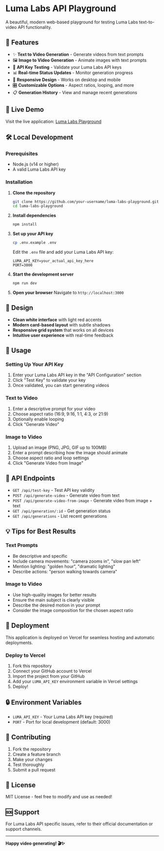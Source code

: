 # Luma Labs API Playground

A beautiful, modern web-based playground for testing Luma Labs text-to-video API functionality.

## 🌟 Features

- ✨ **Text to Video Generation** - Generate videos from text prompts
- 🖼️ **Image to Video Generation** - Animate images with text prompts
- 🔑 **API Key Testing** - Validate your Luma Labs API keys
- 📊 **Real-time Status Updates** - Monitor generation progress
- 📱 **Responsive Design** - Works on desktop and mobile
- 🎛️ **Customizable Options** - Aspect ratios, looping, and more
- 📋 **Generation History** - View and manage recent generations

## 🚀 Live Demo

Visit the live application: [Luma Labs Playground](https://your-vercel-url.vercel.app)

## 🛠️ Local Development

### Prerequisites

- Node.js (v14 or higher)
- A valid Luma Labs API key

### Installation

1. **Clone the repository**
   ```bash
   git clone https://github.com/your-username/luma-labs-playground.git
   cd luma-labs-playground
   ```

2. **Install dependencies**
   ```bash
   npm install
   ```

3. **Set up your API key**
   ```bash
   cp .env.example .env
   ```
   
   Edit the `.env` file and add your Luma Labs API key:
   ```
   LUMA_API_KEY=your_actual_api_key_here
   PORT=3000
   ```

4. **Start the development server**
   ```bash
   npm run dev
   ```

5. **Open your browser**
   Navigate to `http://localhost:3000`

## 🎨 Design

- **Clean white interface** with light red accents
- **Modern card-based layout** with subtle shadows
- **Responsive grid system** that works on all devices
- **Intuitive user experience** with real-time feedback

## 📝 Usage

### Setting Up Your API Key

1. Enter your Luma Labs API key in the "API Configuration" section
2. Click "Test Key" to validate your key
3. Once validated, you can start generating videos

### Text to Video

1. Enter a descriptive prompt for your video
2. Choose aspect ratio (16:9, 9:16, 1:1, 4:3, or 21:9)
3. Optionally enable looping
4. Click "Generate Video"

### Image to Video

1. Upload an image (PNG, JPG, GIF up to 100MB)
2. Enter a prompt describing how the image should animate
3. Choose aspect ratio and loop settings
4. Click "Generate Video from Image"

## 🔧 API Endpoints

- `GET /api/test-key` - Test API key validity
- `POST /api/generate-video` - Generate video from text
- `POST /api/generate-video-from-image` - Generate video from image + text
- `GET /api/generation/:id` - Get generation status
- `GET /api/generations` - List recent generations

## 💡 Tips for Best Results

### Text Prompts
- Be descriptive and specific
- Include camera movements: "camera zooms in", "slow pan left"
- Mention lighting: "golden hour", "dramatic lighting"
- Describe actions: "person walking towards camera"

### Image to Video
- Use high-quality images for better results
- Ensure the main subject is clearly visible
- Describe the desired motion in your prompt
- Consider the image composition for the chosen aspect ratio

## 🚀 Deployment

This application is deployed on Vercel for seamless hosting and automatic deployments.

### Deploy to Vercel

1. Fork this repository
2. Connect your GitHub account to Vercel
3. Import the project from your GitHub
4. Add your `LUMA_API_KEY` environment variable in Vercel settings
5. Deploy!

## 🔒 Environment Variables

- `LUMA_API_KEY` - Your Luma Labs API key (required)
- `PORT` - Port for local development (default: 3000)

## 🤝 Contributing

1. Fork the repository
2. Create a feature branch
3. Make your changes
4. Test thoroughly
5. Submit a pull request

## 📄 License

MIT License - feel free to modify and use as needed!

## 🆘 Support

For Luma Labs API specific issues, refer to their official documentation or support channels.

---

**Happy video generating! 🎬✨**
